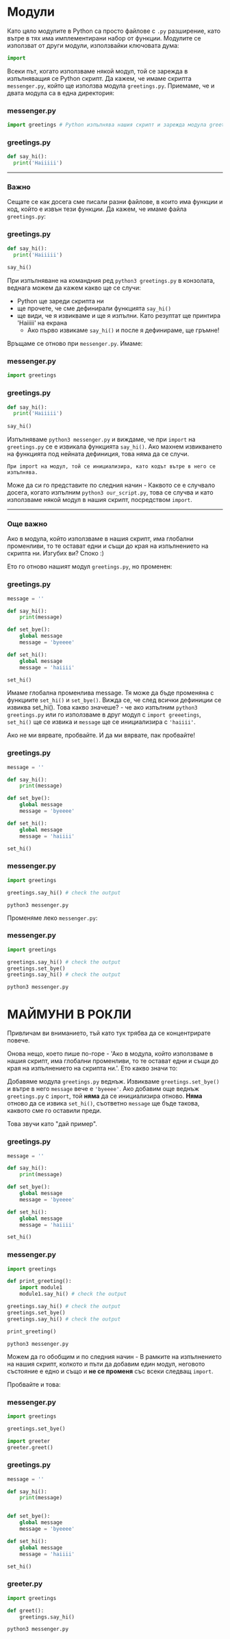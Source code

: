 # Модули #

Като цяло модулите в Python са просто файлове с `.py` разширение, като вътре в тях има имплементирани набор от функции. Модулите се използват от други модули, използвайки ключовата дума:
```python 
import
```
Всеки път, когато използваме някой модул, той се зарежда в изпълняващия се Python скрипт. 
Да кажем, че имаме скрипта `messenger.py`, който ще използва модула `greetings.py`. Приемаме, че и двата модула са в една директория:

### messenger.py ###
```python
import greetings # Python изпълнява нашия скрипт и зарежда модула greetings.py
```

### greetings.py ###
```python
def say_hi():
  print('Haiiiii')
```
___
### Важно ###
Сещате се как досега сме писали разни файлове, в които има функции и код, който е извън тези функции. Да кажем, че имаме файла `greetings.py`:


### greetings.py ###
```python
def say_hi():
  print('Haiiiii')
  
say_hi()
```

При изпълняване на командния ред `python3 greetings.py` в конзолата, веднага можем да кажем какво ще се случи:
* Python ще зареди скрипта ни
* ще прочете, че сме дефинирали функцията ```say_hi()```
* ще види, че я извикваме и ще я изпълни. Като резултат ще принтира 'Haiiiii' на екрана
    - Ако първо извикаме ```say_hi()``` и после я дефинираме, ще гръмне!

Връщаме се отново при ``` messenger.py ```. Имаме:
### messenger.py ###
```python
import greetings
``` 

### greetings.py ###
```python
def say_hi():
  print('Haiiiii')
  
say_hi()
``` 

Изпълняваме `python3 messenger.py` и виждаме, че при `import` на `greetings.py` се е извикала функцията `say_hi()`. Ако махнем извикването на функцията под нейната дефиниция, това няма да се случи.

`При import на модул, той се инициализира, като кодът вътре в него се изпълнява.`

Може да си го представите по следния начин - Каквото се е случвало досега, когато изпълним 
`python3 our_script.py`, това се случва и като използваме някой модул в нашия скрипт, посредством `import`.

___
### Още важно ###
Ако в модула, който използваме в нашия скрипт, има глобални променливи, то те остават едни и същи до края на изпълнението на скрипта ни. Изгубих ви? Споко :)


Ето го отново нашият модул `greetings.py`, но променен:

### greetings.py ###
```python
message = ''

def say_hi():
	print(message)

def set_bye():
	global message
	message = 'byeeee'

def set_hi():
	global message
	message = 'haiiii'

set_hi()
``` 

Имаме глобална променлива message. Тя може да бъде променяна с функциите ```set_hi()``` и ```set_bye()```. Вижда се, че след всички дефиниции се извиква set_hi(). Това какво значеше? - че ако изпълним ```python3 greetings.py``` или го използваме в друг модул с ```import greeetings```, ```set_hi()``` ще се извика и ```message``` ще се инициализира с ```'haiiii'```.

Ако не ми вярвате, пробвайте. И да ми вярвате, пак пробвайте!

### greetings.py ###
```python
message = ''

def say_hi():
	print(message)

def set_bye():
	global message
	message = 'byeeee'

def set_hi():
	global message
	message = 'haiiii'

set_hi()
``` 

### messenger.py ###
```python
import greetings

greetings.say_hi() # check the output
```
`python3 messenger.py`

Променяме леко `messenger.py`:
### messenger.py ###

```python
import greetings

greetings.say_hi() # check the output
greetings.set_bye()
greetings.say_hi() # check the output
```
`python3 messenger.py`

# МАЙМУНИ В РОКЛИ #
Привличам ви вниманието, тъй като тук трябва да се концентрирате повече.

Онова нещо, което пише по-горе - 'Ако в модула, който използваме в нашия скрипт, има глобални променливи, то те остават едни и същи до края на изпълнението на скрипта ни.'. Ето какво значи то:

Добавяме модула `greetings.py` веднъж. Извикваме `greetings.set_bye()` и вътре в него `message` вече e `'byeeee'`. Ако добавим още веднъж `greetings.py` с `import`, той **няма** да се инициализира отново. **Няма** отново да се извика 
`set_hi()`, съответно `message` ще бъде такова, каквото сме го оставили преди.


Това звучи като "дай пример".

### greetings.py ###
```python
message = ''

def say_hi():
	print(message)

def set_bye():
	global message
	message = 'byeeee'

def set_hi():
	global message
	message = 'haiiii'

set_hi()
```

### messenger.py ###
```python
import greetings

def print_greeting():
	import module1
	module1.say_hi() # check the output

greetings.say_hi() # check the output
greetings.set_bye()
greetings.say_hi() # check the output

print_greeting()
```
`python3 messenger.py`

Можем да го обобщим и по следния начин - В рамките на изпълнението на нашия скрипт, колкото и пъти да добавим един модул, неговото състояние е едно и също и **не се променя** със всеки следващ `import`.

Пробвайте и това:

### messenger.py ###
```python
import greetings

greetings.set_bye()

import greeter
greeter.greet()
```

### greetings.py ###
```python
message = ''

def say_hi():
	print(message)


def set_bye():
	global message
	message = 'byeeee'

def set_hi():
	global message
	message = 'haiiii'

set_hi()
```

### greeter.py ###
```python
import greetings

def greet():
	greetings.say_hi()
```

`python3 messenger.py`
